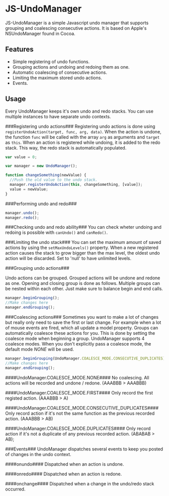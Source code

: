 JS-UndoManager
==============

JS-UndoManager is a simple Javascript undo manager that supports grouping and coalescing consecutive actions. It is based on Apple's NSUndoManager found in Cocoa.

Features
--------
- Simple registering of undo functions.
- Grouping actions and undoing and redoing them as one.
- Automatic coalescing of consecutive actions.
- Limiting the maximum stored undo actions.
- Events.

Usage
--------
Every UndoManager keeps it's own undo and redo stacks. You can use multiple instances to have separate undo contexts.

###Registering undo actions###
Registering undo actions is done using `registerUndoAction(target, func, arg, data)`. When the action is undone, the function `func` will be called with the array `arg` as arguments and `target` as `this`.
When an action is registered while undoing, it is added to the redo stack. This way, the redo stack is automatically populated.

````javascript
var value = 0;

var manager = new UndoManager();

function changeSomething(newValue) {
  //Push the old value to the undo stack.
  manager.registerUndoAction(this, changeSomething, [value]);
  value = newValue;
}
````

###Performing undo and redo###
````javascript
manager.undo();
manager.redo();
````

###Checking undo and redo ability###
You can check wheter undoing and redoing is possible with `canUndo()` and `canRedo()`.

###Limiting the undo stack###
You can set the maximum amount of saved actions by using the `setMaxUndoLevels()` property.
When a new registered action causes the stack to grow bigger than the max level, the oldest undo action will be discarded.
Set to 'null' to have unlimited levels.

###Grouping undo actions###

Undo actions can be grouped. Grouped actions will be undone and redone as one.
Opening and closing group is done as follows. Multiple groups can be nested within each other. Just make sure to balance begin and end calls.
````javascript
manager.beginGrouping();
//Make changes here
manager.endGrouping();
````

###Coalescing actions###
Sometimes you want to make a lot of changes but really only need to save the first or last change. For example when a lot of mouse events are fired, which all update a model property.
Groups can automatically coalesce these actions for you. This is done by setting the coalesce mode when beginning a group.
UndoManager supports 4 coalesce modes. When you don't explicitly pass a coalesce mode, the default mode _NONE_ will be used.

````javascript
manager.beginGrouping(UndoManager.COALESCE_MODE.CONSECUTIVE_DUPLICATES);
//Make changes here
manager.endGrouping();
````

####UndoManager.COALESCE_MODE.NONE####
No coalescing. All actions will be recorded and undone / redone. (AAABBB > AAABBB)

####UndoManager.COALESCE_MODE.FIRST####
Only record the first registed action. (AAABBB > A)

####UndoManager.COALESCE_MODE.CONSECUTIVE_DUPLICATES####
Only record action if it's not the same function as the previous recorded action. (AAABBB > AB)

####UndoManager.COALESCE_MODE.DUPLICATES####
Only record action if it's not a duplicate of any previous recorded action. (ABABAB > AB);


###Events###
UndoManager dispatches several events to keep you posted of changes in the undo context.

####onundo####
Dispatched when an action is undone.

####onredo####
Dispatched when an action is redone.

####onchange####
Dispatched when a change in the undo/redo stack occurred.
